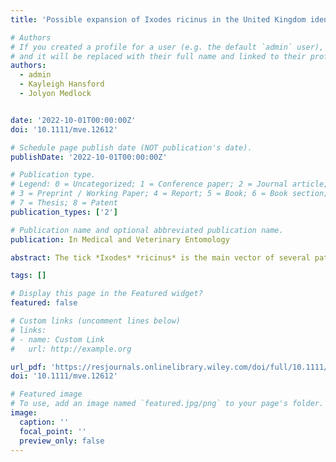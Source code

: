 ```yaml
---
title: 'Possible expansion of Ixodes ricinus in the United Kingdom identified through the Tick Surveillance Scheme between 2013 and 2020'

# Authors
# If you created a profile for a user (e.g. the default `admin` user), write the username (folder name) here
# and it will be replaced with their full name and linked to their profile.
authors:
  - admin
  - Kayleigh Hansford
  - Jolyon Medlock


date: '2022-10-01T00:00:00Z'
doi: '10.1111/mve.12612'

# Schedule page publish date (NOT publication's date).
publishDate: '2022-10-01T00:00:00Z'

# Publication type.
# Legend: 0 = Uncategorized; 1 = Conference paper; 2 = Journal article;
# 3 = Preprint / Working Paper; 4 = Report; 5 = Book; 6 = Book section;
# 7 = Thesis; 8 = Patent
publication_types: ['2']

# Publication name and optional abbreviated publication name.
publication: In Medical and Veterinary Entomology

abstract: The tick *Ixodes* *ricinus* is the main vector of several pathogens including *Borrelia* *burgdorferi* s.l. (agent of Lyme borreliosis) and tick-borne encephalitis virus. Its distribution depends on many factors including suitable habitat, climate and presence of hosts. In this study, we present records of *I*. *ricinus* bites on humans, dogs and cats in the UK obtained through the Tick Surveillance Scheme between 2013 and 2020. We divided the UK into 20 km x 20 km grids and 9.2% (range 1.2%–30%) of grids had at least one record every year since 2013. Most regions reported a yearly increase in the percentage of grids reporting *I*. *ricinus* since 2013 and the highest changes occurred in the South and East England with 5%–6.7% of new grids reporting *I*. *ricinus* bites each year in areas that never reported ticks before. Spatiotemporal analyses suggested that, while all regions recorded *I*. *ricinus* in new areas every year, there was a yearly decline in the percentage of new areas covered, except for Scotland. We discuss potential drivers of tick expansion, including reforestation and increase in deer populations.

tags: []

# Display this page in the Featured widget?
featured: false

# Custom links (uncomment lines below)
# links:
# - name: Custom Link
#   url: http://example.org

url_pdf: 'https://resjournals.onlinelibrary.wiley.com/doi/full/10.1111/mve.12612'
doi: '10.1111/mve.12612'

# Featured image
# To use, add an image named `featured.jpg/png` to your page's folder.
image:
  caption: ''
  focal_point: ''
  preview_only: false
---
```

